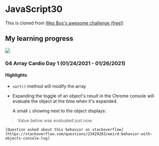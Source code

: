 ﻿# JavaScript30

This is cloned from [Wes Bos's awesome challenge (free!)](https://github.com/wesbos/JavaScript30)

## My learning progress
![](https://progress-bar.dev/0/?title=completed)

### 04 Array Cardio Day 1 (01/24/2021 - 01/26/2021)
#### Highlights
* `sort()` method will modify the array
* Expanding the toggle of an object's result in the Chrome console will evaluate the object at the time when it's expanded. 

    A small `i` showing next to the object displays:

> Value below was evaluated just now.

    [Question asked about this behavior on stackoverflow] (https://stackoverflow.com/questions/23429203/weird-behavior-with-objects-console-log)

    